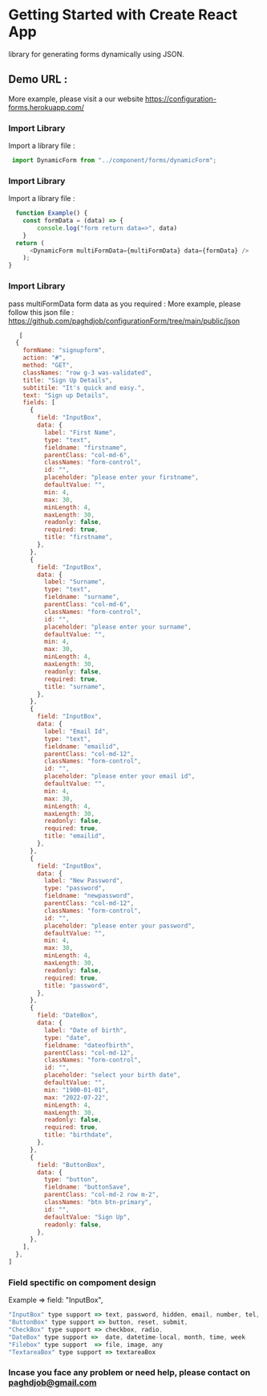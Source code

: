 # Getting Started with Create React App

library for generating forms dynamically using JSON.

## Demo URL :
More example, please visit a our website 
https://configuration-forms.herokuapp.com/

### Import Library 
Import a library file :
```js
 import DynamicForm from "../component/forms/dynamicForm";
```

### Import Library 
Import a library file :
```js
  function Example() {
    const formData = (data) => {
        console.log("form return data=>", data)
    }
  return (
      <DynamicForm multiFormData={multiFormData} data={formData} />
    );
}
``` 
### Import Library 
pass multiFormData form data as you required :
More example, please follow this json file : https://github.com/paghdjob/configurationForm/tree/main/public/json
```js
   [
  {
    formName: "signupform",
    action: "#",
    method: "GET",
    classNames: "row g-3 was-validated",
    title: "Sign Up Details",
    subtitile: "It's quick and easy.",
    text: "Sign up Details",
    fields: [
      {
        field: "InputBox",
        data: {
          label: "First Name",
          type: "text",
          fieldname: "firstname",
          parentClass: "col-md-6",
          classNames: "form-control",
          id: "",
          placeholder: "please enter your firstname",
          defaultValue: "",
          min: 4,
          max: 30,
          minLength: 4,
          maxLength: 30,
          readonly: false,
          required: true,
          title: "firstname",
        },
      },
      {
        field: "InputBox",
        data: {
          label: "Surname",
          type: "text",
          fieldname: "surname",
          parentClass: "col-md-6",
          classNames: "form-control",
          id: "",
          placeholder: "please enter your surname",
          defaultValue: "",
          min: 4,
          max: 30,
          minLength: 4,
          maxLength: 30,
          readonly: false,
          required: true,
          title: "surname",
        },
      },
      {
        field: "InputBox",
        data: {
          label: "Email Id",
          type: "text",
          fieldname: "emailid",
          parentClass: "col-md-12",
          classNames: "form-control",
          id: "",
          placeholder: "please enter your email id",
          defaultValue: "",
          min: 4,
          max: 30,
          minLength: 4,
          maxLength: 30,
          readonly: false,
          required: true,
          title: "emailid",
        },
      },
      {
        field: "InputBox",
        data: {
          label: "New Password",
          type: "password",
          fieldname: "newpassword",
          parentClass: "col-md-12",
          classNames: "form-control",
          id: "",
          placeholder: "please enter your password",
          defaultValue: "",
          min: 4,
          max: 30,
          minLength: 4,
          maxLength: 30,
          readonly: false,
          required: true,
          title: "password",
        },
      },
      {
        field: "DateBox",
        data: {
          label: "Date of birth",
          type: "date",
          fieldname: "dateofbirth",
          parentClass: "col-md-12",
          classNames: "form-control",
          id: "",
          placeholder: "select your birth date",
          defaultValue: "",
          min: "1900-01-01",
          max: "2022-07-22",
          minLength: 4,
          maxLength: 30,
          readonly: false,
          required: true,
          title: "birthdate",
        },
      },
      {
        field: "ButtonBox",
        data: {
          type: "button",
          fieldname: "buttonSave",
          parentClass: "col-md-2 row m-2",
          classNames: "btn btn-primary",
          id: "",
          defaultValue: "Sign Up",
          readonly: false,
        },
      },
    ],
  },
]
``` 

### Field spectific on compoment design 
Example => field: "InputBox",
 
```js
"InputBox" type support => text, password, hidden, email, number, tel, range, search, color, url,
"ButtonBox" type support => button, reset, submit,
"CheckBox" type support => checkbox, radio,
"DateBox" type support =>  date, datetime-local, month, time, week
"Filebox" type support  => file, image, any 
"TextareaBox" type support => textareaBox
```

### Incase you face any problem or need help, please contact on paghdjob@gmail.com
